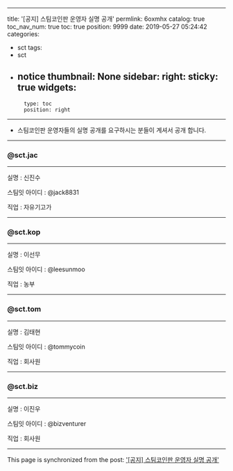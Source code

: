 
---
title: '[공지] 스팀코인판 운영자 실명 공개'
permlink: 6oxmhx
catalog: true
toc_nav_num: true
toc: true
position: 9999
date: 2019-05-27 05:24:42
categories:
- sct
tags:
- sct
- notice
thumbnail: None
sidebar:
    right:
        sticky: true
widgets:
    -
        type: toc
        position: right
---


* 스팀코인판 운영자들의 실명 공개를 요구하시는 분들이 계셔서 공개 합니다.

***

### @sct.jac

***

실명 : 신진수

스팀잇 아이디 : @jack8831

직업 : 자유기고가

***

### @sct.kop

***

실명 : 이선무

스팀잇 아이디 : @leesunmoo

직업 : 농부

***

### @sct.tom

***

실명 : 김태현

스팀잇 아이디 : @tommycoin

직업 : 회사원

***

### @sct.biz

***

실명 : 이진우

스팀잇 아이디 : @bizventurer

직업 : 회사원

- - -

This page is synchronized from the post: ['[공지] 스팀코인판 운영자 실명 공개'](https://steemit.com/@sct/6oxmhx)
